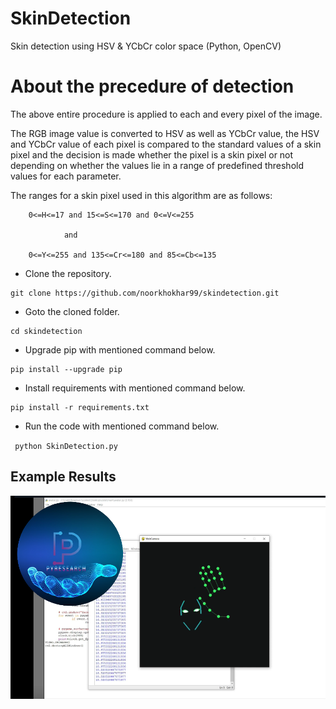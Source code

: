 # SkinDetection
Skin detection using HSV &amp; YCbCr color space (Python, OpenCV)

# About the precedure of detection
The above entire procedure is applied to each and every pixel of the image. 

The RGB image value is converted to HSV as well as YCbCr value, the HSV and YCbCr value of each pixel is compared to the standard values of a skin pixel and the decision is made whether the pixel is a skin pixel or not depending on whether
the values lie in a range of predefined threshold values for each parameter.

The ranges for a skin pixel used in this algorithm are as follows:

        0<=H<=17 and 15<=S<=170 and 0<=V<=255

				and
				
        0<=Y<=255 and 135<=Cr<=180 and 85<=Cb<=135
	

- Clone the repository.
```
git clone https://github.com/noorkhokhar99/skindetection.git
```
- Goto the cloned folder.
```
cd skindetection

```
- Upgrade pip with mentioned command below.
```
pip install --upgrade pip
```
- Install requirements with mentioned command below.
```
pip install -r requirements.txt
```
- Run the code with mentioned command below.

` python SkinDetection.py`



## Example Results
![Example Results](https://github.com/noorkhokhar99/Avatar-mediapipe-opencv-python/blob/main/Screen%20Shot%201444-04-28%20at%2011.17.07%20PM.png)
